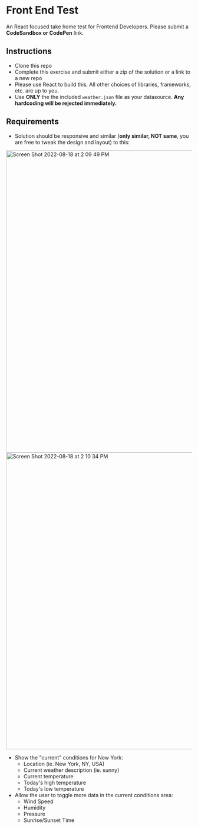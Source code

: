 # Front End Test
An React focused take home test for Frontend Developers. Please submit a **CodeSandbox or CodePen** link.

## Instructions
- Clone this repo
- Complete this exercise and submit either a zip of the solution or a link to a new repo
- Please use React to build this. All other choices of libraries, frameworks, etc. are up to you.
- Use **ONLY** the the included `weather.json` file as your datasource. **Any hardcoding will be rejected immediately.**

## Requirements
- Solution should be responsive and similar (**only similar, NOT same**, you are free to tweak the design and layout) to this:

<img width="820" alt="Screen Shot 2022-08-18 at 2 09 49 PM" src="https://user-images.githubusercontent.com/19583619/185351403-9c82e404-3a43-4c8b-ad10-10bd62be5468.png">
  <img width="806" alt="Screen Shot 2022-08-18 at 2 10 34 PM" src="https://user-images.githubusercontent.com/19583619/185351515-f688cdc9-fee0-4304-90d9-d523816a568b.png">

- Show the "current" conditions for New York:
  - Location (ie. New York, NY, USA)
  - Current weather description (ie. sunny)
  - Current temperature
  - Today's high temperature
  - Today's low temperature
- Allow the user to toggle more data in the current conditions area:
    - Wind Speed
    - Humidity
    - Pressure
    - Sunrise/Sunset Time
